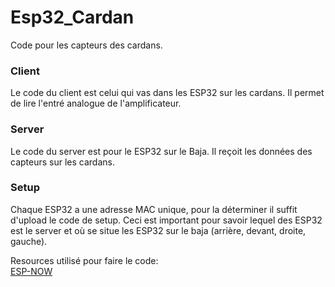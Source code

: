 # Esp32_Cardan
Code pour les capteurs des cardans.

### Client
Le code du client est celui qui vas dans les ESP32 sur les cardans. Il permet de lire l'entré analogue de l'amplificateur.
### Server
Le code du server est pour le ESP32 sur le Baja. Il reçoit les données des capteurs sur les cardans.
### Setup
Chaque ESP32 a une adresse MAC unique, pour la déterminer il suffit d'upload le code de setup. Ceci est important pour savoir lequel des ESP32 est le server et où se situe les ESP32 sur le baja (arrière, devant, droite, gauche).

Resources utilisé pour faire le code: <br/>
[ESP-NOW](https://www.youtube.com/watch?v=bEKjCDDUPaU&ab_channel=DroneBotWorkshop)
